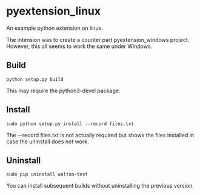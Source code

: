 # pyextension_linux
An example python extension on linux.

The intension was to create a counter part pyextension_windows project.  However, this all seems to work the same under Windows.

## Build

```
python setup.py build
```

This may require the python3-devel package.

## Install

```
sudo python setup.py install --record files.txt
```

The --record files.txt is not actually required but shows the files installed in case the uninstall does not work.

## Uninstall

```
sudo pip uninstall walton-test
```

You can install subsequent builds without uninstalling the previous version.
